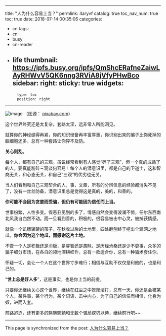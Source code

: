 
---
title: "人为什么容易上当？"
permlink: 4aryvf
catalog: true
toc_nav_num: true
toc: true
date: 2018-07-14 00:35:06
categories:
- cn
tags:
- cn
- busy
- cn-reader
- life
thumbnail: https://ipfs.busy.org/ipfs/QmShcERafneZaiwLAyRHWvV5QK6nng3RViA8jVfyPHwBco
sidebar:
    right:
        sticky: true
widgets:
    -
        type: toc
        position: right
---


![image](https://ipfs.busy.org/ipfs/QmShcERafneZaiwLAyRHWvV5QK6nng3RViA8jVfyPHwBco)
（图源： [pixabay.com](https://cdn.pixabay.com/photo/2014/03/12/01/36/eyes-285825_960_720.png)）

这个世界终究还是太复杂，套路太深，远非常人所能洞见。

就算你的神经绷得再紧，你的知识储备再丰富厚重，你识别出来的骗子比你死掉的脑细胞还多，总有一种套路让你猝不及防。

**关心则乱。**

每个人，都有自己的三观。虽说经常看到有人感觉“碎了三观”，但一个真的成熟了的人，要真能粉碎三观谈何容易！每个人的潜意识里，都是自己的卫道士，这和智商无关，和心态无关，和自己“三观”的优劣也无关。

当人们看到和自己三观契合的人，事，文章，所有的分辨信息的经验都消失不见了，没有一丝丝防备，潜意识里总是觉得这是真的，美的，和善的。

**你可能不会因为贪婪而受骗，但仍有可能因为信任而上当。**

世事纷繁，人性多变。假恶丑见到的多了，情感自然会变得波澜不惊，任尔东西南北风我自岿然不动。而一旦看到善的，积极的，很容易被击中心灵，被捕获情感。

就像一个饥肠辘辘的孩子，在秋收过后的土地里，四处翻刨终于挖出个漏网之地瓜。**你会因为这个地瓜，而感谢这片土地。**

不管一个人是积极还是消极，是睿智还是愚昧，是历经沧桑还是少不更事，众多的骗子细分市场，在各自的领地深耕细作，总有一款适合你，总有一种骗术套住你。

怀疑一切，会让一个人在这个世界寸步难行；相信与互助不仅仅是利他的，也是利己的。

“**世上总是好人多**”，这是事实，也是你上当的前提。

只要你还继续关心这个世界，继续在红尘之中摸爬滚打，总有一天，你还是会被某个人，某件事，某个行为，某个词语，击中内心，为了自己的信任而相信，化身为奴，进而入套。

前路迢迢，还有更多的魑魅魍魉和无数个骗局挖坑以待，继续前行吧~~



- - -

This page is synchronized from the post: [人为什么容易上当？](https://steemit.com/@julian2013/4aryvf)
